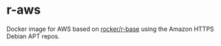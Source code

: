 # r-aws

Docker image for AWS based on [rocker/r-base](https://registry.hub.docker.com/u/rocker/r-base/) using the Amazon HTTPS Debian APT repos.
